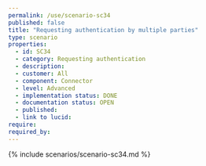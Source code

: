 ```yaml
---
permalink: /use/scenario-sc34
published: false
title: "Requesting authentication by multiple parties"
type: scenario
properties:
  - id: SC34
  - category: Requesting authentication
  - description:
  - customer: All
  - component: Connector
  - level: Advanced
  - implementation status: DONE
  - documentation status: OPEN
  - published:
  - link to lucid:
require:
required_by:
---
```


{% include scenarios/scenario-sc34.md %}
